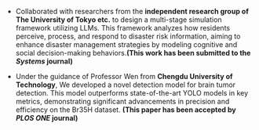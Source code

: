 - Collaborated with researchers from the **independent research group of The University of Tokyo etc.** to design a multi-stage simulation framework utilizing LLMs. This framework analyzes how residents perceive, process, and respond to disaster risk information, aiming to enhance disaster management strategies by modeling cognitive and social decision-making behaviors.**(This work has been submitted to the *Systems* journal)**

- Under the guidance of Professor Wen from **Chengdu University of Technology**, We developed a novel detection model for brain tumor detection. This model outperforms state-of-the-art YOLO models in key metrics, demonstrating significant advancements in precision and efficiency on the Br35H dataset. **(This paper has been accepted by *PLOS ONE* journal)**